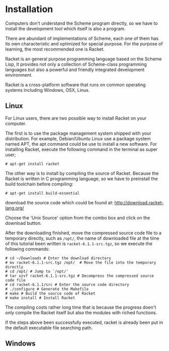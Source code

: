 Installation
============


Computers don't understand the Scheme program directly, 
so we have to install the development tool which itself is also 
a program.

There are abundant of implementations of Scheme, each one of them has
its own characteristic and optimized for special purpose. 
For the purpose of learning, the most recommended one is Racket.

Racket is an general purpose programming language based on the Scheme Lisp,
It provides not only a collection of Scheme-class programming languages
but also a powerful and friendly integrated development environment.

Racket is a cross-platform software that runs on common operating systems
including Windows, OSX, Linux.


Linux
-----

For Linux users, there are two possible way to install Racket on your
computer.

The first is to use the package management system shipped with
your distribution. For example, Debian/Ubuntu Linux use a package system
named APT, the apt command could be use to install a new software.
For installing Racket, execute the following command in the terminal as
super user;
```
# apt-get install racket
```

The other way is to install by compiling the source of Racket.
Because the Racket is written in C programming language, so 
we have to preinstall the build toolchain before compiling:
```
# apt-get install build-essential
```

download the source code which could be found at:
http://download.racket-lang.org/

Choose the 'Unix Source' option from the combo box and click on the 
download button.

After the downloading finished, move the compressed source code file to 
a temporary directly, such as `/opt/`, the name of downloaded file at the
time of this tutorial been written is `racket-6.1.1-src.tgz`, so
we execute the following commands:

```
# cd ~/Downloads # Enter the download directory
# mv racket-6.1.1-src.tgz /opt/  # Move the file into the temporary directly
# cd /opt/ # Jump to `/opt/'
# tar xzvf racket-6.1.1-src.tgz # Decompress the compressed source code file
# cd racket-6.1.1/src # Enter the source code directory
# ./configure # Generate the Makefile
# make # Build the source code of Racket
# make install # Install Racket
``` 

The compiling costs rather long time that is because the progress doen't
only compile the Racket itself but also the modules with riched functions.

If the steps above been successfully executed, 
racket is already been put in the default executable file searching path.


Windows
-------


